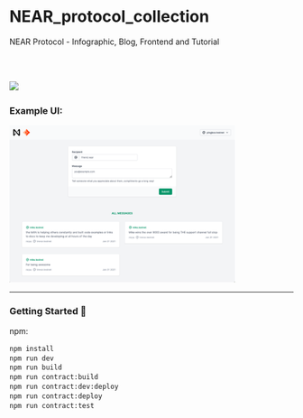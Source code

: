 # NEAR_protocol_collection
NEAR Protocol - Infographic, Blog, Frontend and Tutorial 


<br />
<br />


<p>
<img src="https://miro.medium.com/max/1140/0*BimXGGrGaRFuQipU.png" width="200">
</p>




### Example UI:

<img src="./public/docs/demo.png" width="400">

----

### Getting Started 🚀

npm:
```sh
npm install
npm run dev
npm run build
npm run contract:build
npm run contract:dev:deploy
npm run contract:deploy
npm run contract:test
```
